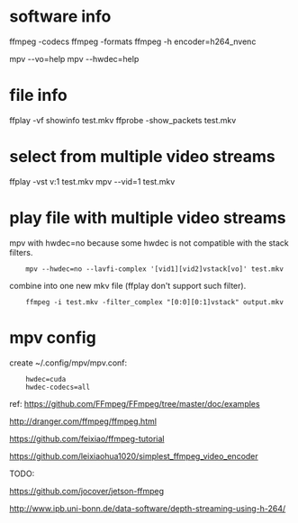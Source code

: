 
# software info

ffmpeg -codecs
ffmpeg -formats
ffmpeg -h encoder=h264_nvenc

mpv --vo=help
mpv --hwdec=help

# file info

ffplay -vf showinfo test.mkv
ffprobe -show_packets test.mkv

# select from multiple video streams
ffplay -vst v:1 test.mkv 
mpv --vid=1 test.mkv

# play file with multiple video streams

mpv with hwdec=no because some hwdec is not compatible with the stack filters.
        
        mpv --hwdec=no --lavfi-complex '[vid1][vid2]vstack[vo]' test.mkv 

combine into one new mkv file (ffplay don't support such filter).

        ffmpeg -i test.mkv -filter_complex "[0:0][0:1]vstack" output.mkv


# mpv config
create ~/.config/mpv/mpv.conf: 
    
        hwdec=cuda
        hwdec-codecs=all


ref:
https://github.com/FFmpeg/FFmpeg/tree/master/doc/examples

http://dranger.com/ffmpeg/ffmpeg.html

https://github.com/feixiao/ffmpeg-tutorial

https://github.com/leixiaohua1020/simplest_ffmpeg_video_encoder  

TODO:

https://github.com/jocover/jetson-ffmpeg    

http://www.ipb.uni-bonn.de/data-software/depth-streaming-using-h-264/    

